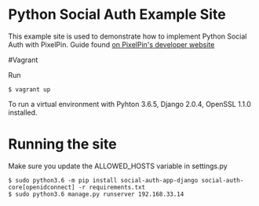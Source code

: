 # Python Social Auth Example Site

This example site is used to demonstrate how to implement Python Social Auth with PixelPin. Guide found [on PixelPin's developer website](https://developer.pixelpin.io/pythondjango.php)

#Vagrant

Run 

```shell
$ vagrant up
```

To run a virtual environment with Pyhton 3.6.5, Django 2.0.4, OpenSSL 1.1.0 installed.

# Running the site
Make sure you update the ALLOWED_HOSTS variable in settings.py

```shell
$ sudo python3.6 -m pip install social-auth-app-django social-auth-core[openidconnect] -r requirements.txt
$ sudo python3.6 manage.py runserver 192.168.33.14

```